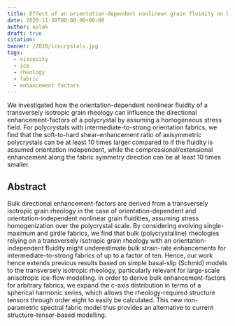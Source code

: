 ```yaml
---
title: Effect of an orientation-dependent nonlinear grain fluidity on bulk directional enhancement-factors
date: 2020-11-30T00:00:00+00:00
author: aslak
draft: true
citation: 
banner: /2020/icecrystals.jpg
tags:
  - viscosity
  - ice
  - rheology
  - fabric
  - enhancement factors
---
```

We investigated how the orientation-dependent nonlinear fluidity
of a transversely isotropic grain rheology can influence the
directional enhancement-factors of a polycrystal by assuming
a homogeneous stress field. For polycrystals
with intermediate-to-strong orientation fabrics, we find that the
soft-to-hard shear-enhancement ratio of axisymmetric
polycrystals can be at least 10 times larger compared to
if the fluidity is assumed orientation independent, while
the compressional/extensional enhancement along the fabric
symmetry direction can be at least 10 times smaller.

<!--more-->




## Abstract
Bulk directional enhancement-factors are derived from a transversely isotropic grain
rheology in the case of orientation-dependent and orientation-independent nonlinear grain fluidities,
assuming stress homogenization over the polycrystal scale. By considering evolving single-maximum and
girdle fabrics, we find that bulk (polycrystalline) rheologies relying on a transversely isotropic grain
rheology with an orientation-independent fluidity might underestimate bulk strain-rate enhancements for
intermediate-to-strong fabrics of up to a factor of ten. Hence, our work hence extends previous results
based on simple basal-slip (Schmid) models to the transversely isotropic rheology, particularly relevant
for large-scale anisotropic ice-flow modelling. In order to derive bulk enhancement-factors for arbitrary
fabrics, we expand the c-axis distribution in terms of a spherical harmonic series, which allows the
rheology-required structure tensors through order eight to easily be calculated. This new non-parametric
spectral fabric model thus provides an alternative to current structure-tensor-based modelling.
